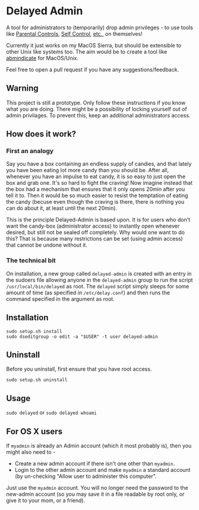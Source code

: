 # Delayed Admin

A tool for administrators to (temporarily) drop admin privileges - to use tools like [Parental Controls](https://support.apple.com/kb/PH18571), [Self Control](http://selfcontrolapp.com), [etc.](https://github.com/miheerdew/delayed-admin/wiki/Tools), on themselves!

Currently it just works on my MacOS Sierra, but should be extensible to other Unix like systems too. The aim would be to create a tool like [abmindicate](http://www.pluckeye.net/abmindicate.html) for MacOS/Unix. 

Feel free to open a pull request if you have any suggestions/feedback.

## Warning
This project is still a prototype. Only follow these instructions if you know what you are doing. There might be a possibility of locking yourself out of admin privilages. To prevent this, keep an additional administrators access.

## How does it work?

### First an analogy
Say you have a box containing an endless supply of candies, and that lately you have been eating lot more candy than you should be. After all, whenever you have an impulse to eat candy, it is so easy to just open the box and grab one. It's so hard to fight the craving! Now imagine instead that the box had a mechanism that ensures that it only opens 20min after you tell it to. Then it would be so much easier to resist the temptation of eating the candy (becuse even though the craving is there, there is nothing you can do about it, at least until the next 20min).

This is the principle Delayed-Admin is based upon. It is for users who don't want the candy-box (administrator access) to instantly open whenever desired, but still not be sealed off completely. Why would one want to do this? That is because many restrictions can be set (using admin access) that cannot be undone without it.

### The technical bit

On installation, a new group called `delayed-admin` is created with an entry in the sudoers file allowing anyone in the `delayed-admin` group to run the script `/usr/local/bin/delayed` as root. The `delayed` script simply sleeps for some amount of time (as specified in `/etc/delay.conf`) and then runs the command specified in the argument as root.


## Installation 
```
sudo setup.sh install
sudo dseditgroup -o edit -a "$USER" -t user delayed-admin
```

## Uninstall
Before you uninstall, first ensure that you have root access.

```
sudo setup.sh uninstall
```

## Usage

`sudo delayed` or `sudo delayed whoami`

## For OS X users
If `myadmin` is already an Admin account (which it most probably is), then you might also need to - 

* Create a new admin account if there isn't one other than `myadmin`.
* Login to the other  admin account and make `myadmin` a standard account (by un-checking "Allow user to administer this computer".

Just use the `myadmin` account. You will no longer need the password to the new-admin account (so you may save it in a file readable by root only, or give it to your mom, or a friend).



